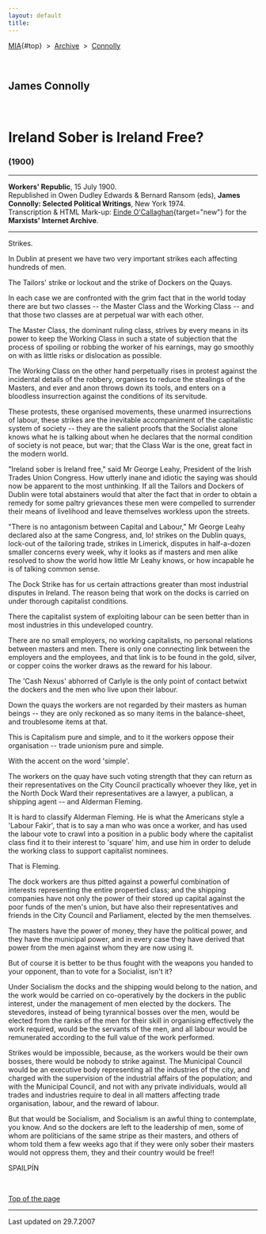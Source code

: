 ```yaml
---
layout: default
title: 
---
```

[MIA](../../../../index.htm){#top}  \> 
[Archive](../../../index.htm)  \>  [Connolly](../../index.htm)

 

## James Connolly

 

# Ireland Sober is Ireland Free?

### (1900)

------------------------------------------------------------------------

**Workers' Republic**, 15 July 1900.\
Republished in Owen Dudley Edwards & Bernard Ransom (eds), **James
Connolly: Selected Political Writings**, New York 1974.\
Transcription & HTML Mark-up: [Einde
O'Callaghan](../../../../admin/volunteers/biographies/eocallaghan.htm){target="new"}
for the **Marxists' Internet Archive**.

------------------------------------------------------------------------

Strikes.

In Dublin at present we have two very important strikes each affecting
hundreds of men.

The Tailors' strike or lockout and the strike of Dockers on the Quays.

In each case we are confronted with the grim fact that in the world
today there are but two classes -- the Master Class and the Working
Class -- and that those two classes are at perpetual war with each
other.

The Master Class, the dominant ruling class, strives by every means in
its power to keep the Working Class in such a state of subjection that
the process of spoiling or robbing the worker of his earnings, may go
smoothly on with as little risks or dislocation as possible.

The Working Class on the other hand perpetually rises in protest against
the incidental details of the robbery, organises to reduce the stealings
of the Masters, and ever and anon throws down its tools, and enters on a
bloodless insurrection against the conditions of its servitude.

These protests, these organised movements, these unarmed insurrections
of labour, these strikes are the inevitable accompaniment of the
capitalistic system of society -- they are the salient proofs that the
Socialist alone knows what he is talking about when he declares that the
normal condition of society is not peace, but war; that the Class War is
the one, great fact in the modern world.

"Ireland sober is Ireland free," said Mr George Leahy, President of the
Irish Trades Union Congress. How utterly inane and idiotic the saying
was should now be apparent to the most unthinking. If all the Tailors
and Dockers of Dublin were total abstainers would that alter the fact
that in order to obtain a remedy for some paltry grievances these men
were compelled to surrender their means of livelihood and leave
themselves workless upon the streets.

"There is no antagonism between Capital and Labour," Mr George Leahy
declared also at the same Congress, and, lo! strikes on the Dublin
quays, lock-out of the tailoring trade, strikes in Limerick, disputes in
half-a-dozen smaller concerns every week, why it looks as if masters and
men alike resolved to show the world how little Mr Leahy knows, or how
incapable he is of talking common sense.

The Dock Strike has for us certain attractions greater than most
industrial disputes in Ireland. The reason being that work on the docks
is carried on under thorough capitalist conditions.

There the capitalist system of exploiting labour can be seen better than
in most industries in this undeveloped country.

There are no small employers, no working capitalists, no personal
relations between masters and men. There is only one connecting link
between the employers and the employees, and that link is to be found in
the gold, silver, or copper coins the worker draws as the reward for his
labour.

The 'Cash Nexus' abhorred of Carlyle is the only point of contact
betwixt the dockers and the men who live upon their labour.

Down the quays the workers are not regarded by their masters as human
beings -- they are only reckoned as so many items in the balance-sheet,
and troublesome items at that.

This is Capitalism pure and simple, and to it the workers oppose their
organisation -- trade unionism pure and simple.

With the accent on the word 'simple'.

The workers on the quay have such voting strength that they can return
as their representatives on the City Council practically whoever they
like, yet in the North Dock Ward their representatives are a lawyer, a
publican, a shipping agent -- and Alderman Fleming.

It is hard to classify Alderman Fleming. He is what the Americans style
a 'Labour Fakir', that is to say a man who was once a worker, and has
used the labour vote to crawl into a position in a public body where the
capitalist class find it to their interest to 'square' him, and use him
in order to delude the working class to support capitalist nominees.

That is Fleming.

The dock workers are thus pitted against a powerful combination of
interests representing the entire propertied class; and the shipping
companies have not only the power of their stored up capital against the
poor funds of the men's union, but have also their representatives and
friends in the City Council and Parliament, elected by the men
themselves.

The masters have the power of money, they have the political power, and
they have the municipal power, and in every case they have derived that
power from the men against whom they are now using it.

But of course it is better to be thus fought with the weapons you handed
to your opponent, than to vote for a Socialist, isn't it?

Under Socialism the docks and the shipping would belong to the nation,
and the work would be carried on co-operatively by the dockers in the
public interest, under the management of men elected by the dockers. The
stevedores, instead of being tyrannical bosses over the men, would be
elected from the ranks of the men for their skill in organising
effectively the work required, would be the servants of the men, and all
labour would be remunerated according to the full value of the work
performed.

Strikes would be impossible, because, as the workers would be their own
bosses, there would be nobody to strike against. The Municipal Council
would be an executive body representing all the industries of the city,
and charged with the supervision of the industrial affairs of the
population; and with the Municipal Council, and not with any private
individuals, would all trades and industries require to deal in all
matters affecting trade organisation, labour, and the reward of labour.

But that would be Socialism, and Socialism is an awful thing to
contemplate, you know. And so the dockers are left to the leadership of
men, some of whom are politicians of the same stripe as their masters,
and others of whom told them a few weeks ago that if they were only
sober their masters would not oppress them, they and their country would
be free!!

SPAILPÍN

 

[Top of the page](#top)

------------------------------------------------------------------------

Last updated on 29.7.2007
